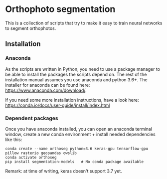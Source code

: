 # Orthophoto segmentation

This is a collection of scripts that try to make it easy to train neural networks to segment orthophotos.

## Installation

### Anaconda

As the scripts are written in Python, you need to use a package manager to be able to install
the packages the scripts depend on. The rest of the installation manual assumes you use anaconda and
python 3.6+. The installer for anaconda can be found here: https://www.anaconda.com/download/.

If you need some more installation instructions, have a look here:
https://conda.io/docs/user-guide/install/index.html

### Dependent packages

Once you have anaconda installed, you can open an anaconda terminal window, create a new conda
environment + install needed dependencies like this:
```
conda create --name orthoseg python=3.6 keras-gpu tensorflow-gpu pillow rasterio geopandas owslib
conda activate orthoseg
pip install segmentation-models   # No conda package available
```
Remark: at time of writing, keras doesn't support 3.7 yet.